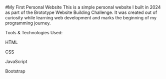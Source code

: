 #My First Personal Website
This is a simple personal website I built in 2024 as part of the Brototype Website Building Challenge. It was created out of curiosity while learning web development and marks the beginning of my programming journey.

Tools & Technologies Used:

HTML

CSS

JavaScript

Bootstrap
